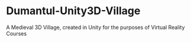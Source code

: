 # Dumantul-Unity3D-Village
A Medieval 3D Village, created in Unity for the purposes of Virtual Reality Courses
